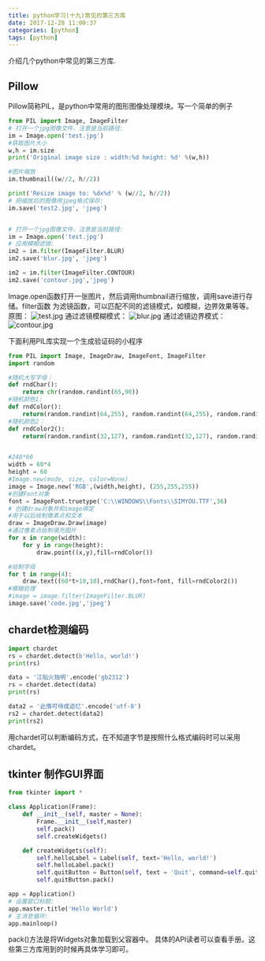 ```yaml
---
title: python学习(十九)常见的第三方库
date: 2017-12-28 11:00:37
categories: [python]
tags: [python]
---
```

介绍几个python中常见的第三方库.
## Pillow
Pillow简称PIL，是python中常用的图形图像处理模块。写一个简单的例子
``` python
from PIL import Image, ImageFilter
# 打开一个jpg图像文件，注意是当前路径:
im = Image.open('test.jpg')
#获取图片大小
w,h = im.size
print('Original image size : width:%d height: %d' %(w,h))

#图片缩放
im.thumbnail((w//2, h//2))

print('Resize image to: %dx%d' % (w//2, h//2))
# 把缩放后的图像用jpeg格式保存:
im.save('test2.jpg', 'jpeg')


# 打开一个jpg图像文件，注意是当前路径:
im = Image.open('test.jpg')
# 应用模糊滤镜:
im2 = im.filter(ImageFilter.BLUR)
im2.save('blur.jpg', 'jpeg')

im2 = im.filter(ImageFilter.CONTOUR)
im2.save('contour.jpg','jpeg')

```
<!--more-->
Image.open函数打开一张图片，然后调用thumbnail进行缩放，调用save进行存储。filter函数
为滤镜函数，可以匹配不同的滤镜模式，如模糊，边界效果等等。
原图：
![test.jpg](test.jpg)
通过滤镜模糊模式：
![blur.jpg](blur.jpg)
通过滤镜边界模式：
![contour.jpg](contour.jpg)

下面利用PIL库实现一个生成验证码的小程序
``` python
from PIL import Image, ImageDraw, ImageFont, ImageFilter
import random

#随机大写字母：
def rndChar():
	return chr(random.randint(65,90))
#随机颜色1:
def rndColor():
	return(random.randint(64,255), random.randint(64,255), random.randint(64,255))
#随机颜色2：
def rndColor2():
	return(random.randint(32,127), random.randint(32,127), random.randint(32,127))


#240*60
width = 60*4
height = 60
#Image.new(mode, size, color=None)
image = Image.new('RGB',(width,height), (255,255,255))
#创建Font对象
font = ImageFont.truetype('C:\\WINDOWS\\Fonts\\SIMYOU.TTF',36)
# 创建draw对象并和image绑定
#用于以后绘制像素点和文本
draw = ImageDraw.Draw(image)
#通过像素点绘制填充图片
for x in range(width):
	for y in range(height):
		draw.point((x,y),fill=rndColor())

#绘制字母
for t in range(4):
	draw.text((60*t+10,10),rndChar(),font=font, fill=rndColor2())
#模糊处理
#image = image.filter(ImageFilter.BLUR)
image.save('code.jpg','jpeg')
```
## chardet检测编码
``` python
import chardet
rs = chardet.detect(b'Hello, world!')
print(rs)

data = '江船火独明'.encode('gb2312')
rs = chardet.detect(data)
print(rs)

data2 = '此情可待成追忆'.encode('utf-8')
rs2 = chardet.detect(data2)
print(rs2)

```
用chardet可以判断编码方式，在不知道字节是按照什么格式编码时可以采用chardet。
## tkinter 制作GUI界面
``` python
from tkinter import *

class Application(Frame):
	def __init__(self, master = None):
		Frame.__init__(self,master)
		self.pack()
		self.createWidgets()

	def createWidgets(self):
		self.helloLabel = Label(self, text='Hello, world!')
		self.helloLabel.pack()
		self.quitButton = Button(self, text = 'Quit', command=self.quit)
		self.quitButton.pack()

app = Application()
# 设置窗口标题:
app.master.title('Hello World')
# 主消息循环:
app.mainloop()
```
pack()方法是将Widgets对象加载到父容器中。
具体的API读者可以查看手册。这些第三方库用到的时候再具体学习即可。





